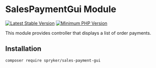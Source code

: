 # SalesPaymentGui Module
[![Latest Stable Version](https://poser.pugx.org/spryker/sales-payment-gui/v/stable.svg)](https://packagist.org/packages/spryker/sales-payment-gui)
[![Minimum PHP Version](https://img.shields.io/badge/php-%3E%3D%208.1-8892BF.svg)](https://php.net/)

This module provides controller that displays a list of order payments.

## Installation

```
composer require spryker/sales-payment-gui
```
